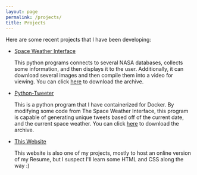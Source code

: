 ```yaml
---
layout: page
permalink: /projects/
title: Projects
---
```


Here are some recent projects that I have been developing:

- [Space Weather Interface](https://github.com/StefanRandow/Space_Weather_Interface/)
  
  This python programs connects to several NASA databases, collects some information, and then displays it to the user. Additionally, it can download several images and then compile them into a video for viewing. You can click [here](https://github.com/StefanRandow/Space_Weather_Interface/archive/refs/heads/main.zip) to download the archive.

- [Python-Tweeter](https://github.com/StefanRandow/python-tweeter/)
  
  This is a python program that I have containerized for Docker. By modifying some code from The Space Weather Interface, this program is capable of generating unique tweets based off of the current date, and the current space weather. You can click [here](https://github.com/StefanRandow/python-tweeter/archive/refs/heads/main.zip) to download the archive.
 
- [This Website](https://github.com/StefanRandow/stefanrandow.github.io)
  
  This website is also one of my projects, mostly to host an online version of my Resume, but I suspect I'll learn some HTML and CSS along the way :)

